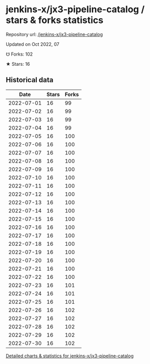 # jenkins-x/jx3-pipeline-catalog / stars & forks statistics

Repository url: [/jenkins-x/jx3-pipeline-catalog](https://github.com/jenkins-x/jx3-pipeline-catalog)

Updated on Oct 2022, 07

☋ Forks: 102

★ Stars: 16

## Historical data
| Date | Stars | Forks |
|------|-------|-------|
| 2022-07-01 | 16 | 99 | 
| 2022-07-02 | 16 | 99 | 
| 2022-07-03 | 16 | 99 | 
| 2022-07-04 | 16 | 99 | 
| 2022-07-05 | 16 | 100 | 
| 2022-07-06 | 16 | 100 | 
| 2022-07-07 | 16 | 100 | 
| 2022-07-08 | 16 | 100 | 
| 2022-07-09 | 16 | 100 | 
| 2022-07-10 | 16 | 100 | 
| 2022-07-11 | 16 | 100 | 
| 2022-07-12 | 16 | 100 | 
| 2022-07-13 | 16 | 100 | 
| 2022-07-14 | 16 | 100 | 
| 2022-07-15 | 16 | 100 | 
| 2022-07-16 | 16 | 100 | 
| 2022-07-17 | 16 | 100 | 
| 2022-07-18 | 16 | 100 | 
| 2022-07-19 | 16 | 100 | 
| 2022-07-20 | 16 | 100 | 
| 2022-07-21 | 16 | 100 | 
| 2022-07-22 | 16 | 100 | 
| 2022-07-23 | 16 | 101 | 
| 2022-07-24 | 16 | 101 | 
| 2022-07-25 | 16 | 101 | 
| 2022-07-26 | 16 | 102 | 
| 2022-07-27 | 16 | 102 | 
| 2022-07-28 | 16 | 102 | 
| 2022-07-29 | 16 | 102 | 
| 2022-07-30 | 16 | 102 | 


[Detailed charts & statistics for jenkins-x/jx3-pipeline-catalog](https://reviewgithub.com/rep/jenkins-x/jx3-pipeline-catalog)
